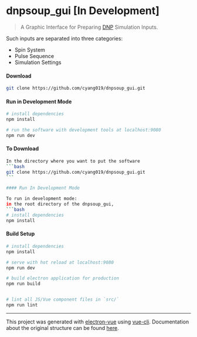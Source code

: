 # dnpsoup_gui [In Development]

> A Graphic Interface for Preparing [DNP](https://en.wikipedia.org/wiki/Dynamic_nuclear_polarization) Simulation Inputs.

Such inputs are separated into three categories:
  - Spin System
  - Pulse Sequence
  - Simulation Settings
  
  
#### Download

```bash
git clone https://github.com/cyang019/dnpsoup_gui.git
```


#### Run in Development Mode

```bash
# install dependencies
npm install

# run the software with development tools at localhost:9080
npm run dev
```


#### To Download
`````bash
In the directory where you want to put the software
```bash
git clone https://github.com/cyang019/dnpsoup_gui.git
```

#### Run In Development Mode

To run in development mode:
in the root directory of the dnpsoup_gui,
```bash
# install dependencies
npm install
````````


#### Build Setup

``` bash
# install dependencies
npm install

# serve with hot reload at localhost:9080
npm run dev

# build electron application for production
npm run build


# lint all JS/Vue component files in `src/`
npm run lint

```

---

This project was generated with [electron-vue](https://github.com/SimulatedGREG/electron-vue) using [vue-cli](https://github.com/vuejs/vue-cli). Documentation about the original structure can be found [here](https://simulatedgreg.gitbooks.io/electron-vue/content/index.html).

